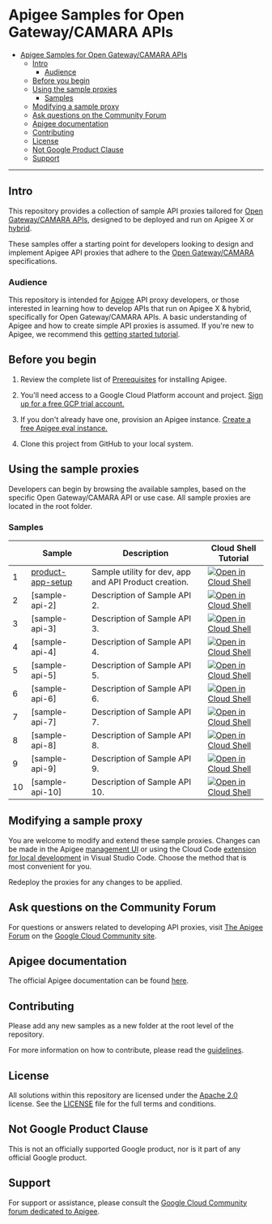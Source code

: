 # Apigee Samples for Open Gateway/CAMARA APIs

- [Apigee Samples for Open Gateway/CAMARA APIs](#apigee-samples-for-open-gatewaycamara-apis)
  - [Intro](#intro)
    - [Audience](#audience)
  - [Before you begin](#before-you-begin)
  - [Using the sample proxies](#using-the-sample-proxies)
    - [Samples](#samples)
  - [Modifying a sample proxy](#modifying-a-sample-proxy)
  - [Ask questions on the Community Forum](#ask-questions-on-the-community-forum)
  - [Apigee documentation](#apigee-documentation)
  - [Contributing](#contributing)
  - [License](#license)
  - [Not Google Product Clause](#not-google-product-clause)
  - [Support](#support)

---

## <a name="intro"></a>Intro

This repository provides a collection of sample API proxies tailored for [Open Gateway/CAMARA APIs](https://github.com/camaraproject), designed to be deployed and run on Apigee X or [hybrid](https://cloud.google.com/apigee/docs/hybrid/latest/what-is-hybrid).

These samples offer a starting point for developers looking to design and implement Apigee API proxies that adhere to the [Open Gateway/CAMARA](https://github.com/camaraproject) specifications.

### <a name="who"></a>Audience

This repository is intended for [Apigee](https://cloud.google.com/apigee) API proxy developers, or those interested in learning how to develop APIs that run on Apigee X & hybrid, specifically for Open Gateway/CAMARA APIs. A basic understanding of Apigee and how to create simple API proxies is assumed. If you're new to Apigee, we recommend this [getting started tutorial](https://cloud.google.com/apigee/docs/api-platform/get-started/get-started).

## <a name="before"></a>Before you begin

1.  Review the complete list of [Prerequisites](https://cloud.google.com/apigee/docs/api-platform/get-started/prerequisites) for installing Apigee.

2.  You'll need access to a Google Cloud Platform account and project. [Sign up for a free GCP trial account.](https://console.cloud.google.com/freetrial)

3.  If you don't already have one, provision an Apigee instance. [Create a free Apigee eval instance.](https://apigee.google.com/setup/eval)

4.  Clone this project from GitHub to your local system.

## <a name="using"></a>Using the sample proxies

Developers can begin by browsing the available samples, based on the specific Open Gateway/CAMARA API or use case. All sample proxies are located in the root folder.

### <a name="samples"></a>Samples

|     | Sample                                 | Description                                           | Cloud Shell Tutorial                                                                                                                                                                                                                                                                                                     |
| --- | -------------------------------------- | ----------------------------------------------------- | ------------------------------------------------------------------------------------------------------------------------------------------------------------------------------------------------------------------------------------------------------------------------------------------------------------------------ |
| 1   | [product-app-setup](product-app-setup) | Sample utility for dev, app and API Product creation. | [![Open in Cloud Shell](https://gstatic.com/cloudssh/images/open-btn.png)](https://ssh.cloud.google.com/cloudshell/open?cloudshell_git_repo=https://github.com/carlosmscabral/apigee-camara-staging&cloudshell_git_branch=main&cloudshell_workspace=.&cloudshell_tutorial=product-app-setup/docs/cloudshell-tutorial.md) |
| 2   | [sample-api-2]                         | Description of Sample API 2.                          | [![Open in Cloud Shell](https://gstatic.com/cloudssh/images/open-btn.png)](https://ssh.cloud.google.com/cloudshell/open?cloudshell_git_repo=https://github.com/GoogleCloudPlatform/apigee-samples&cloudshell_git_branch=main&cloudshell_workspace=.&cloudshell_tutorial=sample-api-2/docs/cloudshell-tutorial.md)        |
| 3   | [sample-api-3]                         | Description of Sample API 3.                          | [![Open in Cloud Shell](https://gstatic.com/cloudssh/images/open-btn.png)](https://ssh.cloud.google.com/cloudshell/open?cloudshell_git_repo=https://github.com/GoogleCloudPlatform/apigee-samples&cloudshell_git_branch=main&cloudshell_workspace=.&cloudshell_tutorial=sample-api-3/docs/cloudshell-tutorial.md)        |
| 4   | [sample-api-4]                         | Description of Sample API 4.                          | [![Open in Cloud Shell](https://gstatic.com/cloudssh/images/open-btn.png)](https://ssh.cloud.google.com/cloudshell/open?cloudshell_git_repo=https://github.com/GoogleCloudPlatform/apigee-samples&cloudshell_git_branch=main&cloudshell_workspace=.&cloudshell_tutorial=sample-api-4/docs/cloudshell-tutorial.md)        |
| 5   | [sample-api-5]                         | Description of Sample API 5.                          | [![Open in Cloud Shell](https://gstatic.com/cloudssh/images/open-btn.png)](https://ssh.cloud.google.com/cloudshell/open?cloudshell_git_repo=https://github.com/GoogleCloudPlatform/apigee-samples&cloudshell_git_branch=main&cloudshell_workspace=.&cloudshell_tutorial=sample-api-5/docs/cloudshell-tutorial.md)        |
| 6   | [sample-api-6]                         | Description of Sample API 6.                          | [![Open in Cloud Shell](https://gstatic.com/cloudssh/images/open-btn.png)](https://ssh.cloud.google.com/cloudshell/open?cloudshell_git_repo=https://github.com/GoogleCloudPlatform/apigee-samples&cloudshell_git_branch=main&cloudshell_workspace=.&cloudshell_tutorial=sample-api-6/docs/cloudshell-tutorial.md)        |
| 7   | [sample-api-7]                         | Description of Sample API 7.                          | [![Open in Cloud Shell](https://gstatic.com/cloudssh/images/open-btn.png)](https://ssh.cloud.google.com/cloudshell/open?cloudshell_git_repo=https://github.com/GoogleCloudPlatform/apigee-samples&cloudshell_git_branch=main&cloudshell_workspace=.&cloudshell_tutorial=sample-api-7/docs/cloudshell-tutorial.md)        |
| 8   | [sample-api-8]                         | Description of Sample API 8.                          | [![Open in Cloud Shell](https://gstatic.com/cloudssh/images/open-btn.png)](https://ssh.cloud.google.com/cloudshell/open?cloudshell_git_repo=https://github.com/GoogleCloudPlatform/apigee-samples&cloudshell_git_branch=main&cloudshell_workspace=.&cloudshell_tutorial=sample-api-8/docs/cloudshell-tutorial.md)        |
| 9   | [sample-api-9]                         | Description of Sample API 9.                          | [![Open in Cloud Shell](https://gstatic.com/cloudssh/images/open-btn.png)](https://ssh.cloud.google.com/cloudshell/open?cloudshell_git_repo=https://github.com/GoogleCloudPlatform/apigee-samples&cloudshell_git_branch=main&cloudshell_workspace=.&cloudshell_tutorial=sample-api-9/docs/cloudshell-tutorial.md)        |
| 10  | [sample-api-10]                        | Description of Sample API 10.                         | [![Open in Cloud Shell](https://gstatic.com/cloudssh/images/open-btn.png)](https://ssh.cloud.google.com/cloudshell/open?cloudshell_git_repo=https://github.com/GoogleCloudPlatform/apigee-samples&cloudshell_git_branch=main&cloudshell_workspace=.&cloudshell_tutorial=sample-api-10/docs/cloudshell-tutorial.md)       |

## <a name="modifying"></a>Modifying a sample proxy

You are welcome to modify and extend these sample proxies. Changes can be made in the Apigee [management UI](https://cloud.google.com/apigee/docs/api-platform/develop/ui-edit-proxy) or using the Cloud Code [extension for local development](https://cloud.google.com/apigee/docs/api-platform/local-development/setup) in Visual Studio Code. Choose the method that is most convenient for you.

Redeploy the proxies for any changes to be applied.

## <a name="ask"></a>Ask questions on the Community Forum

For questions or answers related to developing API proxies, visit [The Apigee Forum](https://www.googlecloudcommunity.com/gc/Apigee/bd-p/cloud-apigee) on the [Google Cloud Community site](https://www.googlecloudcommunity.com/).

## <a name="docs"></a>Apigee documentation

The official Apigee documentation can be found [here](https://cloud.google.com/apigee/docs).

## <a name="contributing"></a>Contributing

Please add any new samples as a new folder at the root level of the repository.

For more information on how to contribute, please read the [guidelines](./CONTRIBUTING.md).

## License

All solutions within this repository are licensed under the [Apache 2.0](https://www.apache.org/licenses/LICENSE-2.0) license. See the [LICENSE](./LICENSE.txt) file for the full terms and conditions.

## Not Google Product Clause

This is not an officially supported Google product, nor is it part of any official Google product.

## Support

For support or assistance, please consult the [Google Cloud Community forum dedicated to Apigee](https://www.googlecloudcommunity.com/gc/Apigee/bd-p/cloud-apigee).
